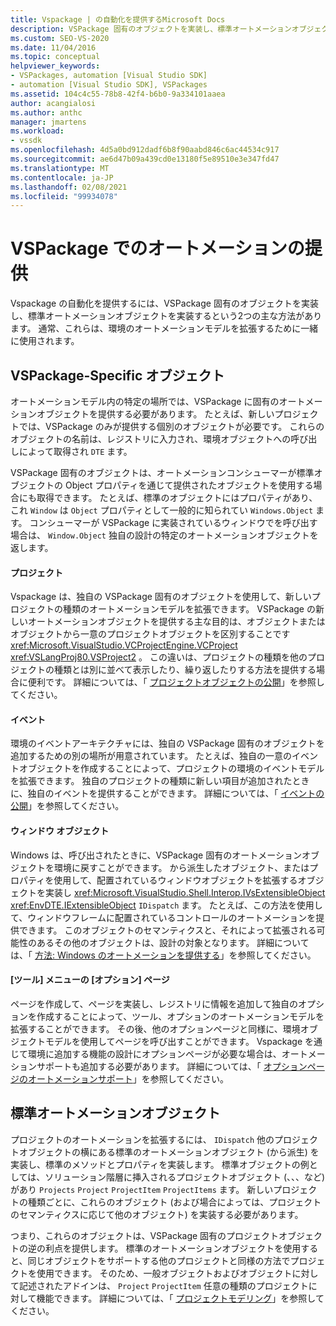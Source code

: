 ```yaml
---
title: Vspackage | の自動化を提供するMicrosoft Docs
description: VSPackage 固有のオブジェクトを実装し、標準オートメーションオブジェクトを実装することによって、Vspackage の自動化を実現する方法について説明します。
ms.custom: SEO-VS-2020
ms.date: 11/04/2016
ms.topic: conceptual
helpviewer_keywords:
- VSPackages, automation [Visual Studio SDK]
- automation [Visual Studio SDK], VSPackages
ms.assetid: 104c4c55-78b8-42f4-b6b0-9a334101aaea
author: acangialosi
ms.author: anthc
manager: jmartens
ms.workload:
- vssdk
ms.openlocfilehash: 4d5a0bd912dadf6b8f90aabd846c6ac44534c917
ms.sourcegitcommit: ae6d47b09a439cd0e13180f5e89510e3e347fd47
ms.translationtype: MT
ms.contentlocale: ja-JP
ms.lasthandoff: 02/08/2021
ms.locfileid: "99934078"
---
```

# <a name="providing-automation-for-vspackages"></a>VSPackage でのオートメーションの提供
Vspackage の自動化を提供するには、VSPackage 固有のオブジェクトを実装し、標準オートメーションオブジェクトを実装するという2つの主な方法があります。 通常、これらは、環境のオートメーションモデルを拡張するために一緒に使用されます。

## <a name="vspackage-specific-objects"></a>VSPackage-Specific オブジェクト
 オートメーションモデル内の特定の場所では、VSPackage に固有のオートメーションオブジェクトを提供する必要があります。 たとえば、新しいプロジェクトでは、VSPackage のみが提供する個別のオブジェクトが必要です。 これらのオブジェクトの名前は、レジストリに入力され、環境オブジェクトへの呼び出しによって取得され `DTE` ます。

 VSPackage 固有のオブジェクトは、オートメーションコンシューマーが標準オブジェクトの Object プロパティを通じて提供されたオブジェクトを使用する場合にも取得できます。 たとえば、標準のオブジェクトにはプロパティがあり、これ `Window` は `Object` プロパティとして一般的に知られてい `Windows.Object` ます。 コンシューマーが VSPackage に実装されているウィンドウでを呼び出す場合は、 `Window.Object` 独自の設計の特定のオートメーションオブジェクトを返します。

#### <a name="projects"></a>プロジェクト
 Vspackage は、独自の VSPackage 固有のオブジェクトを使用して、新しいプロジェクトの種類のオートメーションモデルを拡張できます。 VSPackage の新しいオートメーションオブジェクトを提供する主な目的は、オブジェクトまたはオブジェクトから一意のプロジェクトオブジェクトを区別することです <xref:Microsoft.VisualStudio.VCProjectEngine.VCProject> <xref:VSLangProj80.VSProject2> 。 この違いは、プロジェクトの種類を他のプロジェクトの種類とは別に並べて表示したり、繰り返したりする方法を提供する場合に便利です。 詳細については、「 [プロジェクトオブジェクトの公開](../../extensibility/internals/exposing-project-objects.md)」を参照してください。

#### <a name="events"></a>イベント
 環境のイベントアーキテクチャには、独自の VSPackage 固有のオブジェクトを追加するための別の場所が用意されています。 たとえば、独自の一意のイベントオブジェクトを作成することによって、プロジェクトの環境のイベントモデルを拡張できます。 独自のプロジェクトの種類に新しい項目が追加されたときに、独自のイベントを提供することができます。 詳細については、「 [イベントの公開](../../extensibility/internals/exposing-events-in-the-visual-studio-sdk.md)」を参照してください。

#### <a name="window-objects"></a>ウィンドウ オブジェクト
 Windows は、呼び出されたときに、VSPackage 固有のオートメーションオブジェクトを環境に戻すことができます。 から派生したオブジェクト、またはプロパティを使用して、配置されているウィンドウオブジェクトを拡張するオブジェクトを実装し <xref:Microsoft.VisualStudio.Shell.Interop.IVsExtensibleObject> <xref:EnvDTE.IExtensibleObject> `IDispatch` ます。 たとえば、この方法を使用して、ウィンドウフレームに配置されているコントロールのオートメーションを提供できます。 このオブジェクトのセマンティクスと、それによって拡張される可能性のあるその他のオブジェクトは、設計の対象となります。 詳細については、「 [方法: Windows のオートメーションを提供する](../../extensibility/internals/how-to-provide-automation-for-windows.md)」を参照してください。

#### <a name="options-pages-on-the-tools-menu"></a>[ツール] メニューの [オプション] ページ
 ページを作成して、ページを実装し、レジストリに情報を追加して独自のオプションを作成することによって、ツール、オプションのオートメーションモデルを拡張することができます。 その後、他のオプションページと同様に、環境オブジェクトモデルを使用してページを呼び出すことができます。 Vspackage を通じて環境に追加する機能の設計にオプションページが必要な場合は、オートメーションサポートも追加する必要があります。 詳細については、「 [オプションページのオートメーションサポート](../../extensibility/internals/automation-support-for-options-pages.md)」を参照してください。

## <a name="standard-automation-objects"></a>標準オートメーションオブジェクト
 プロジェクトのオートメーションを拡張するには、 `IDispatch` 他のプロジェクトオブジェクトの横にある標準のオートメーションオブジェクト (から派生) を実装し、標準のメソッドとプロパティを実装します。 標準オブジェクトの例としては、ソリューション階層に挿入されるプロジェクトオブジェクト (、、、など) があり `Projects` `Project` `ProjectItem` `ProjectItems` ます。 新しいプロジェクトの種類ごとに、これらのオブジェクト (および場合によっては、プロジェクトのセマンティクスに応じて他のオブジェクト) を実装する必要があります。

 つまり、これらのオブジェクトは、VSPackage 固有のプロジェクトオブジェクトの逆の利点を提供します。 標準のオートメーションオブジェクトを使用すると、同じオブジェクトをサポートする他のプロジェクトと同様の方法でプロジェクトを使用できます。 そのため、一般オブジェクトおよびオブジェクトに対して記述されたアドインは、 `Project` `ProjectItem` 任意の種類のプロジェクトに対して機能できます。 詳細については、「 [プロジェクトモデリング](../../extensibility/internals/project-modeling.md)」を参照してください。
